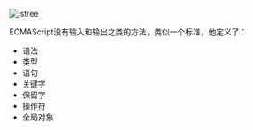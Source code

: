 ![jstree](C:\Users\lshan\AppData\Roaming\Typora\typora-user-images\jstree.png)

ECMAScript没有输入和输出之类的方法，类似一个标准，他定义了：

- 语法
- 类型
- 语句
- 关键字
- 保留字
- 操作符
- 全局对象

